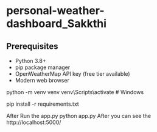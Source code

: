 # personal-weather-dashboard_Sakkthi

## Prerequisites

- Python 3.8+
- pip package manager
- OpenWeatherMap API key (free tier available)
- Modern web browser

python -m venv venv
venv\Scripts\activate # Windows

pip install -r requirements.txt

After Run the app.py
python app.py
After you can see the
http://localhost:5000/
